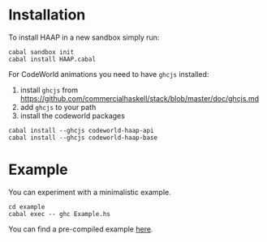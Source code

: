 
# Installation

To install HAAP in a new sandbox simply run:
```
cabal sandbox init
cabal install HAAP.cabal
```

For CodeWorld animations you need to have `ghcjs` installed:
1. install `ghcjs` from https://github.com/commercialhaskell/stack/blob/master/doc/ghcjs.md
2. add `ghcjs` to your path
3. install the codeworld packages
```
cabal install --ghcjs codeworld-haap-api
cabal install --ghcjs codeworld-haap-base
```

# Example

You can experiment with a minimalistic example.

```
cd example
cabal exec -- ghc Example.hs
```

You can find a pre-compiled example [here](_site/example/example.html).




